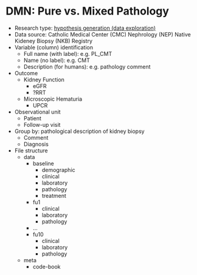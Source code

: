 # DMN: Pure vs. Mixed Pathology
- Research type: [hypothesis generation (data exploration)](https://r4ds.had.co.nz/model-intro.html#hypothesis-generation-vs.-hypothesis-confirmation)
- Data source: Catholic Medical Center (CMC) Nephrology (NEP) Native Kideney Biopsy (NKB) Registry
- Variable (column) identification
  - Full name (with label): e.g. PL_CMT
  - Name (no label): e.g. CMT
  - Description (for humans): e.g. pathology comment
- Outcome
  - Kidney Function
    - eGFR
    - ?RRT
  - Microscopic Hematuria
    - UPCR
- Observational unit
  - Patient
  - Follow-up visit
- Group by: pathological description of kidney biopsy
  - Comment
  - Diagnosis
- File structure
  - data
    - baseline
      - demographic
      - clinical
      - laboratory
      - pathology
      - treatment
    - fu1
      - clinical
      - laboratory
      - pathology
    - ...
    - fu10
      - clinical
      - laboratory
      - pathology
  - meta
    - code-book
